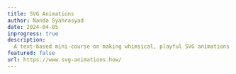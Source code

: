 ```yaml
---
title: SVG Animations
author: Nanda Syahrasyad
date: 2024-04-05
inprogress: true
description:
  A text-based mini-course on making whimsical, playful SVG animations
featured: false
url: https://www.svg-animations.how/
---
```

